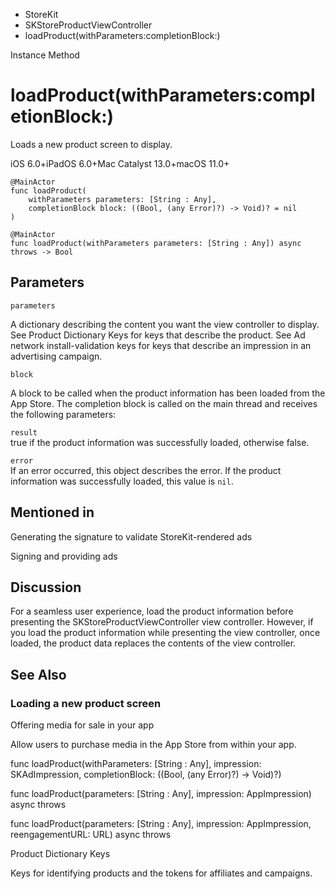 

- StoreKit
- SKStoreProductViewController
-  loadProduct(withParameters:completionBlock:) 

Instance Method

# loadProduct(withParameters:completionBlock:)

Loads a new product screen to display.

iOS 6.0+iPadOS 6.0+Mac Catalyst 13.0+macOS 11.0+

``` source
@MainActor
func loadProduct(
    withParameters parameters: [String : Any],
    completionBlock block: ((Bool, (any Error)?) -> Void)? = nil
)
```

``` source
@MainActor
func loadProduct(withParameters parameters: [String : Any]) async throws -> Bool
```

## Parameters 

`parameters`  

A dictionary describing the content you want the view controller to display. See Product Dictionary Keys for keys that describe the product. See Ad network install-validation keys for keys that describe an impression in an advertising campaign.

`block`  

A block to be called when the product information has been loaded from the App Store. The completion block is called on the main thread and receives the following parameters:

`result`  
true if the product information was successfully loaded, otherwise false.

`error`  
If an error occurred, this object describes the error. If the product information was successfully loaded, this value is `nil`.

## Mentioned in 

Generating the signature to validate StoreKit-rendered ads

Signing and providing ads

## Discussion

For a seamless user experience, load the product information before presenting the SKStoreProductViewController view controller. However, if you load the product information while presenting the view controller, once loaded, the product data replaces the contents of the view controller.

## See Also

### Loading a new product screen

Offering media for sale in your app

Allow users to purchase media in the App Store from within your app.

func loadProduct(withParameters: [String : Any], impression: SKAdImpression, completionBlock: ((Bool, (any Error)?) -> Void)?)

func loadProduct(parameters: [String : Any], impression: AppImpression) async throws

func loadProduct(parameters: [String : Any], impression: AppImpression, reengagementURL: URL) async throws

Product Dictionary Keys

Keys for identifying products and the tokens for affiliates and campaigns.

